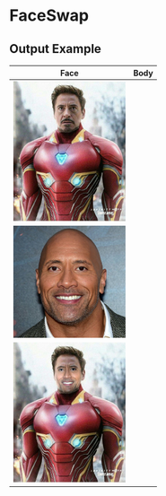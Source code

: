 # FaceSwap

## Output Example

| Face | Body |
| --- | --- |
|<img src="./images/ironman.jpg" width="200" title="failure cases"> |
<img src="./images/rock.jpg"  width="200" title="failure cases"> |
<img src="./images/ironman_rock.jpg"  width="200" title="failure cases"> |
